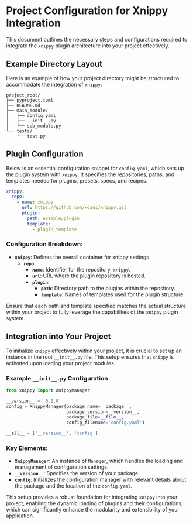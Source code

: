 # Project Configuration for Xnippy Integration

This document outlines the necessary steps and configurations required to integrate the `xnippy` plugin architecture into your project effectively.

## Example Directory Layout

Here is an example of how your project directory might be structured to accommodate the integration of `xnippy`:

```plaintext
project_root/
├── pyproject.toml
├── README.md
├── main_module/
│   ├── config.yaml
│   ├── __init__.py
│   └── sub_module.py
└── tests/
    └── test.py
```

## Plugin Configuration

Below is an essential configuration snippet for `config.yaml`, which sets up the plugin system with `xnippy`. It specifies the repositories, paths, and templates needed for plugins, presets, specs, and recipes.

```yaml
xnippy:
  repo:
    - name: xnippy
      url: https://github.com/xoani/xnippy.git
      plugin:
        path: example/plugin
        template:
          - plugin_template
```

### Configuration Breakdown:

- **`xnippy`**: Defines the overall container for xnippy settings.
  - **`repo`**:
    - **`name`**: Identifier for the repository, `xnippy`.
    - **`url`**: URL where the plugin repository is hosted.
    - **`plugin`**:
      - **`path`**: Directory path to the plugins within the repository.
      - **`template`**: Names of templates used for the plugin structure.

Ensure that each path and template specified matches the actual structure within your project to fully leverage the capabilities of the `xnippy` plugin system.

## Integration into Your Project

To initialize `xnippy` effectively within your project, it is crucial to set up an instance in the root `__init__.py` file. This setup ensures that `xnippy` is activated upon loading your project modules.

### Example `__init__.py` Configuration

```python
from xnippy import XnippyManager

__version__ = '0.1.0'
config = XnippyManager(package_name=__package__,
                       package_version=__version__,
                       package_file=__file__,
                       config_filename='config.yaml')

__all__ = ['__version__', 'config']
```

### Key Elements:

- **`XnippyManager`**: An instance of `Manager`, which handles the loading and management of configuration settings.
- **`__version__`**: Specifies the version of your package.
- **`config`**: Initializes the configuration manager with relevant details about the package and the location of the `config.yaml`.

This setup provides a robust foundation for integrating `xnippy` into your project, enabling the dynamic loading of plugins and their configurations, which can significantly enhance the modularity and extensibility of your application.
